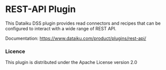 # REST-API Plugin

This Dataiku DSS plugin provides read connectors and recipes that can be configured to interact with a wide range of REST API.

Documentation: https://www.dataiku.com/product/plugins/rest-api/


### Licence

This plugin is distributed under the Apache License version 2.0
